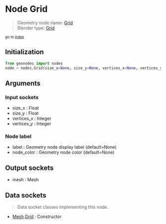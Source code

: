 
# Node Grid

> Geometry node name: [Grid](https://docs.blender.org/manual/en/latest/modeling/geometry_nodes/mesh_primitives/grid.html)<br>
  Blender type: [Grid](https://docs.blender.org/api/current/bpy.types.GeometryNodeMeshGrid.html)
  
<sub>go to [index](/docs/index.md)</sub>

## Initialization

```python
from geonodes import nodes
node = nodes.Grid(size_x=None, size_y=None, vertices_x=None, vertices_y=None, label=None, node_color=None)
```



## Arguments


### Input sockets

- size_x : Float
- size_y : Float
- vertices_x : Integer
- vertices_y : Integer

### Node label

- label : Geometry node display label (default=None)
- node_color : Geometry node color (default=None)

## Output sockets

- mesh : Mesh

## Data sockets

> Data socket classes implementing this node.
  
  
- [Mesh](/docs/sockets/Mesh.md).[Grid](/docs/sockets/Mesh.md#grid) : Constructor
  
